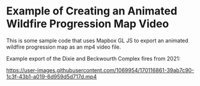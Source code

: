 # Example of Creating an Animated Wildfire Progression Map Video
This is some sample code that uses Mapbox GL JS to export an animated wildfire progression map as an mp4 video file.

Example export of the Dixie and Beckwourth Complex fires from 2021:

https://user-images.githubusercontent.com/1069954/170116861-39ab7c90-1c3f-43b1-a019-6d959d5d717d.mp4

